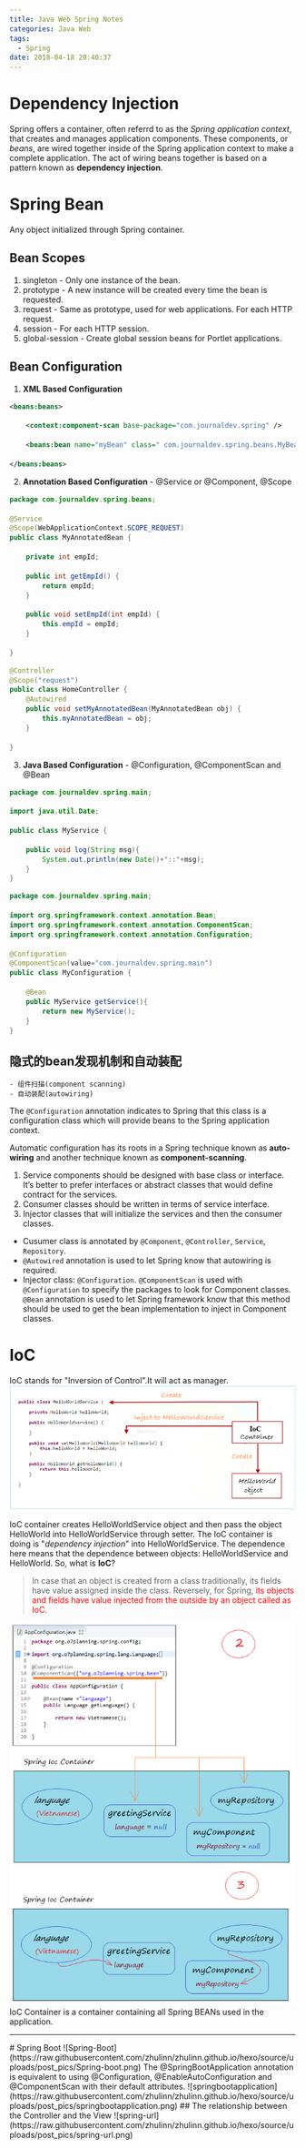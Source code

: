 ```yaml
---
title: Java Web Spring Notes
categories: Java Web
tags:
  - Spring
date: 2018-04-18 20:40:37
---
```




# Dependency Injection
Spring offers a container, often referrd to as the *Spring application context*, that creates and manages application components. These components, or *beans*, are wired together inside of the Spring application context to make a complete application.
The act of wiring beans together is based on a pattern known as **dependency injection**. 

# Spring Bean
Any object initialized through Spring container.

<!-- more -->
## Bean Scopes
1. singleton - Only one instance of the bean.
2. prototype - A new instance will be created every time the bean is requested.
3. request - Same as prototype, used for web applications. For each HTTP request. 
4. session - For each HTTP session.
5. global-session - Create global session beans for Portlet applications.

## Bean Configuration
1. **XML Based Configuration** 


```xml
<beans:beans>
	
	<context:component-scan base-package="com.journaldev.spring" />
	
	<beans:bean name="myBean" class=" com.journaldev.spring.beans.MyBean " scope="singleton" ></beans:bean>
	
</beans:beans>
```

2. **Annotation Based Configuration** - @Service or @Component, @Scope

```java
package com.journaldev.spring.beans;

@Service
@Scope(WebApplicationContext.SCOPE_REQUEST)
public class MyAnnotatedBean {

	private int empId;

	public int getEmpId() {
		return empId;
	}

	public void setEmpId(int empId) {
		this.empId = empId;
	}
	
}
```

```java
@Controller
@Scope("request")
public class HomeController {
	@Autowired
	public void setMyAnnotatedBean(MyAnnotatedBean obj) {
		this.myAnnotatedBean = obj;
	}
	
}
```

3. **Java Based Configuration** -  @Configuration, @ComponentScan and @Bean

```java
package com.journaldev.spring.main;

import java.util.Date;

public class MyService {

	public void log(String msg){
		System.out.println(new Date()+"::"+msg);
	}
}
```

```java
package com.journaldev.spring.main;

import org.springframework.context.annotation.Bean;
import org.springframework.context.annotation.ComponentScan;
import org.springframework.context.annotation.Configuration;

@Configuration
@ComponentScan(value="com.journaldev.spring.main")
public class MyConfiguration {

	@Bean
	public MyService getService(){
		return new MyService();
	}
}
```


## 隐式的bean发现机制和自动装配
    - 组件扫描(component scanning)
    - 自动装配(autowiring)



The `@Configuration` annotation indicates to Spring that this class is a configuration class which will provide beans to the Spring application context.

Automatic configuration has its roots in a Spring technique known as **auto-wiring** and another technique known as **component-scanning**. 



1. Service components should be designed with base class or interface. It’s better to prefer interfaces or abstract classes that would define contract for the services.
2. Consumer classes should be written in terms of service interface.
3. Injector classes that will initialize the services and then the consumer classes.

* Cusumer class is annotated by `@Component`, `@Controller`, `Service`, `Repository`.
* `@Autowired` annotation is used to let Spring know that autowiring is required. 
* Injector class: `@Configuration`. `@ComponentScan` is used with `@Configuration` to specify the packages to look for Component classes. `@Bean` annotation is used to let Spring framework know that this method should be used to get the bean implementation to inject in Component classes.


# IoC
IoC stands for "Inversion of Control".It will act as manager.
![IoC](https://raw.githubusercontent.com/zhulinn/zhulinn.github.io/hexo/source/uploads/post_pics/IoC.png)
<!-- more -->
IoC container creates HelloWorldService object and then pass the object HelloWorld into HelloWorldService through setter. The IoC container is doing is "*dependency injection*"  into HelloWorldService. The dependence here means that the dependence between objects: HelloWorldService and HelloWorld. 
So, what is **IoC**?
>In case that an object is created from a class traditionally, its fields have value assigned inside the class. Reversely, for Spring, <font color=red>its objects and fields have value injected from the outside by an object called as IoC. </font>

![IoC-Container1](https://raw.githubusercontent.com/zhulinn/zhulinn.github.io/hexo/source/uploads/post_pics/IoC-Container1.png)
![IoC-Container2](https://raw.githubusercontent.com/zhulinn/zhulinn.github.io/hexo/source/uploads/post_pics/IoC-Container2.png)
IoC Container is a container containing all Spring BEANs used in the application.

<hr>
# Spring Boot
![Spring-Boot](https://raw.githubusercontent.com/zhulinn/zhulinn.github.io/hexo/source/uploads/post_pics/Spring-boot.png)
The @SpringBootApplication annotation is equivalent to using @Configuration, @EnableAutoConfiguration and @ComponentScan with their default attributes.
![springbootapplication](https://raw.githubusercontent.com/zhulinn/zhulinn.github.io/hexo/source/uploads/post_pics/springbootapplication.png)
## The relationship between the Controller and the View
![spring-url](https://raw.githubusercontent.com/zhulinn/zhulinn.github.io/hexo/source/uploads/post_pics/spring-url.png)